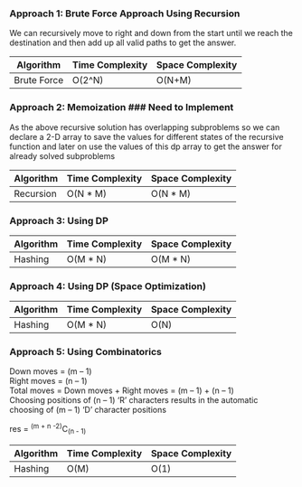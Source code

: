 ### Approach 1: Brute Force Approach Using Recursion

We can recursively move to right and down from the start until we reach the destination and then add up all valid paths to get the answer.

| Algorithm              | Time Complexity   | Space Complexity  |
|----------------------- | ----------------- | ----------------- |
| Brute Force            | O(2^N)            | O(N+M)            |

### Approach 2: Memoization  ### Need to Implement

As the above recursive solution has overlapping subproblems so we can declare a 2-D array to save the values for different states of the recursive function and later on use the values of this dp array to get the answer for already solved subproblems


| Algorithm              | Time Complexity          | Space Complexity  |
|----------------------- | ------------------------ | ----------------- |
| Recursion              | O(N * M)                 | O(N * M)         |


### Approach 3: Using DP

| Algorithm              | Time Complexity   | Space Complexity  |
|----------------------- | ----------------- | ----------------- |
| Hashing                |  O(M * N)         | O(M * N)          |

### Approach 4: Using DP (Space Optimization)

| Algorithm              | Time Complexity   | Space Complexity  |
|----------------------- | ----------------- | ----------------- |
| Hashing                |  O(M * N)         | O(N)              |

### Approach 5: Using Combinatorics

Down moves = (m – 1) </br>
Right moves = (n – 1) </br>
Total moves = Down moves + Right moves = (m – 1) + (n – 1) </br>
Choosing positions of (n – 1) ‘R’ characters results in the automatic choosing of (m – 1) ‘D’ character positions </br>

res = <sup>(m + n -2)</sup>C<sub>(n - 1)</sub>

| Algorithm              | Time Complexity   | Space Complexity  |
|----------------------- | ----------------- | ----------------- |
| Hashing                |  O(M)             | O(1)              |
